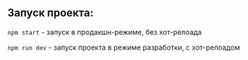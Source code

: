 ## Запуск проекта:

`npm start` - запуск в продакшн-режиме, без хот-релоада

`npm run dev` - запуск проекта в режиме разработки, с хот-релоадом